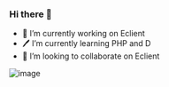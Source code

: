 ### Hi there 👋

- 🔭 I’m currently working on Eclient
- 🖊 I’m currently learning PHP and D
- 👯 I’m looking to collaborate on Eclient

 ![image](https://user-images.githubusercontent.com/67290867/123552575-70e7f400-d77f-11eb-9fbb-cb56b04f5ae4.png)

